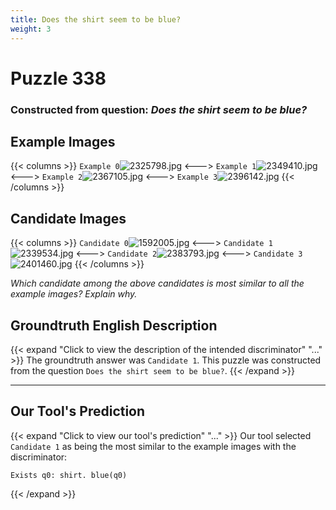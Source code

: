 ```yaml
---
title: Does the shirt seem to be blue?
weight: 3
---
```


# Puzzle 338
### Constructed from question: _Does the shirt seem to be blue?_


## Example Images
{{< columns >}}
`Example 0`![2325798.jpg](/gqa_images/2325798.jpg)
<--->
`Example 1`![2349410.jpg](/gqa_images/2349410.jpg)
<--->
`Example 2`![2367105.jpg](/gqa_images/2367105.jpg)
<--->
`Example 3`![2396142.jpg](/gqa_images/2396142.jpg)
{{< /columns >}}

## Candidate Images
{{< columns >}}
`Candidate 0`![1592005.jpg](/gqa_images/1592005.jpg)
<--->
`Candidate 1`![2339534.jpg](/gqa_images/2339534.jpg)
<--->
`Candidate 2`![2383793.jpg](/gqa_images/2383793.jpg)
<--->
`Candidate 3`![2401460.jpg](/gqa_images/2401460.jpg)
{{< /columns >}}

*Which candidate among the above candidates is most similar to all the example images? Explain why.*

## Groundtruth English Description

{{< expand "Click to view the description of the intended discriminator" "..." >}}
The groundtruth answer was `Candidate 1`. This puzzle was constructed from the question `Does the shirt seem to be blue?`.
{{< /expand >}}

---

## Our Tool's Prediction

{{< expand "Click to view our tool's prediction" "..." >}}
Our tool selected `Candidate 1` as being the most similar to the example images with the discriminator:
```plaintext
Exists q0: shirt. blue(q0)
```
{{< /expand >}}
